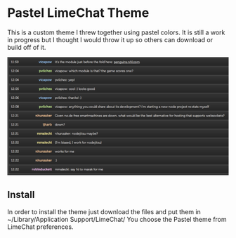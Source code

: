 # Pastel LimeChat Theme
This is a custom theme I threw together using pastel colors. It is still a work in progress but I thought I would throw it up so others can download or build off of it.

![Screenshot](screenshot.png "Screenshot")

## Install
In order to install the theme just download the files and put them in ~/Library/Application Support/LimeChat/ You choose the Pastel theme from LimeChat preferences. 
